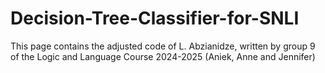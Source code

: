 # Decision-Tree-Classifier-for-SNLI
This page contains the adjusted code of L. Abzianidze, written by group 9 of the Logic and Language Course 2024-2025 (Aniek, Anne and Jennifer)
